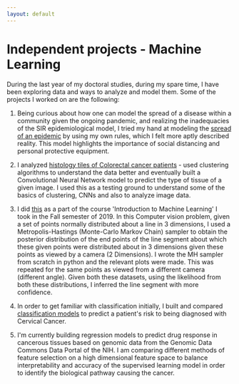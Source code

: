 ```yaml
---
layout: default
---
```


# Independent projects - Machine Learning

During the last year of my doctoral studies, during my spare time, I have been exploring data and ways to analyze and model them. Some of the projects I worked on are the following:

1. Being curious about how one can model the spread of a disease within a community given the ongoing pandemic, and realizing the inadequacies of the SIR epidemiological model, I tried my hand at modeling the [spread of an epidemic](https://medium.com/@arunravishankar/simulating-an-epidemic-c90d609120ff) by using my own rules, which I felt more aptly described reality. This model highlights the importance of social distancing and personal protective equipment. 

2. I analyzed [histology tiles of Colorectal cancer patients](https://github.com/arunravishankar/Colorectal_Cancer_Histology/blob/master/Colorectal_Cancer_Images.ipynb) - used clustering algorithms to understand the data better and eventually built a Convolutional Neural Network model to predict the type of tissue of a given image. I used this as a testing ground to understand some of the basics of clustering, CNNs and also to analyze image data. 

3. I did [this](https://github.com/arunravishankar/Inferring-a-3D-line-from-2D-/blob/master/3DLine_from_2DPoints.pdf) as a part of the course 'Introduction to Machine Learning' I took in the Fall semester of 2019. In this Computer vision problem, given a set of points normally distributed about a line in 3 dimensions, I used a Metropolis-Hastings (Monte-Carlo Markov Chain) sampler to obtain the posterior distribution of the end points of the line segment about which these given points were distributed about in 3 dimensions given these points as viewed by a camera (2 Dimensions). I wrote the MH sampler from scratch in python and the relevant plots were made. This was repeated for the same points as viewed from a different camera (different angle). Given both these datasets, using the likelihood from both these distributions, I inferred the line segment with more confidence.

4. In order to get familiar with classification initially, I built and compared [classification models](https://github.com/arunravishankar/Cervical_cancer_risk_classification/blob/master/Cervical_cancer.ipynb) to predict a patient's risk to being diagnosed with Cervical Cancer.

5. I'm currently building regression models to predict drug response in cancerous tissues based on genomic data from the Genomic Data Commons Data Portal of the NIH. I am comparing different methods of feature selection on a high dimensional feature space to balance interpretability and accuracy of the supervised learning model in order to identify the biological pathway causing the cancer. 

